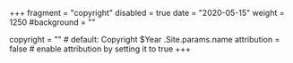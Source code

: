 +++
fragment = "copyright"
disabled = true
date = "2020-05-15"
weight = 1250
#background = ""

copyright = "" # default: Copyright $Year .Site.params.name
attribution = false # enable attribution by setting it to true
+++
